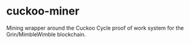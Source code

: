 # cuckoo-miner
Mining wrapper around the Cuckoo Cycle proof of work system for the Grin/MimbleWimble blockchain.

